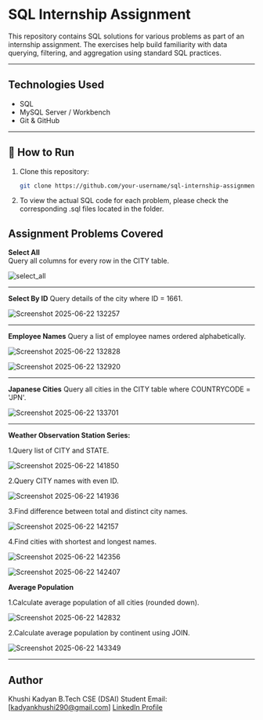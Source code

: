# SQL Internship Assignment

This repository contains SQL solutions for various problems as part of an internship assignment. The exercises help build familiarity with data querying, filtering, and aggregation using standard SQL practices.

---

##  Technologies Used

- SQL
- MySQL Server / Workbench
- Git & GitHub

---

## 🚀 How to Run

1. Clone this repository:
   ```bash
   git clone https://github.com/your-username/sql-internship-assignment.git
   ```
2. To view the actual SQL code for each problem, please check the corresponding .sql files located in the folder.
##  Assignment Problems Covered
**Select All**  
Query all columns for every row in the CITY table.  

![select_all](https://github.com/user-attachments/assets/e5f0e38a-0f13-4f10-b932-e2091d83ba1a)


---

**Select By ID**
Query details of the city where ID = 1661.

![Screenshot 2025-06-22 132257](https://github.com/user-attachments/assets/88cb54d0-8bd6-40b1-bb41-e1ffef82fbe0)

---

**Employee Names**
Query a list of employee names ordered alphabetically.

![Screenshot 2025-06-22 132828](https://github.com/user-attachments/assets/e00a65c0-de4a-4957-b177-928ff6c90fe0)

![Screenshot 2025-06-22 132920](https://github.com/user-attachments/assets/a40373bb-c84b-4c98-9693-3872f833bc1d)

---

**Japanese Cities**
Query all cities in the CITY table where COUNTRYCODE = 'JPN'.

![Screenshot 2025-06-22 133701](https://github.com/user-attachments/assets/f5ba2630-74eb-413f-b301-00cb91996693)

---

**Weather Observation Station Series:**

1.Query list of CITY and STATE.

![Screenshot 2025-06-22 141850](https://github.com/user-attachments/assets/040aa787-7e2f-44fb-a83e-e81034ab1231)


2.Query CITY names with even ID.

![Screenshot 2025-06-22 141936](https://github.com/user-attachments/assets/2d0d2a1b-12e4-4597-aad6-c2f904547e65)


3.Find difference between total and distinct city names.

![Screenshot 2025-06-22 142157](https://github.com/user-attachments/assets/6d1e23e1-08b3-4ce4-ba1f-c272c43bf82d)


4.Find cities with shortest and longest names.

![Screenshot 2025-06-22 142356](https://github.com/user-attachments/assets/e9906b3f-6f75-4398-837d-22b5bd7020c6)

![Screenshot 2025-06-22 142407](https://github.com/user-attachments/assets/da76ea0f-78e8-4dbd-8099-8e7d8092f692)


**Average Population**

1.Calculate average population of all cities (rounded down).

![Screenshot 2025-06-22 142832](https://github.com/user-attachments/assets/58087350-9981-49c2-a730-a172cf5d3eae)


2.Calculate average population by continent using JOIN.

![Screenshot 2025-06-22 143349](https://github.com/user-attachments/assets/417c9025-e83b-444e-b648-ed67ed448e01)

---

## Author
Khushi Kadyan
B.Tech CSE (DSAI) Student
Email: [kadyankhushi290@gmail.com]
[LinkedIn Profile](https://www.linkedin.com/in/khushi-kadyan-03s12a2004r/)
